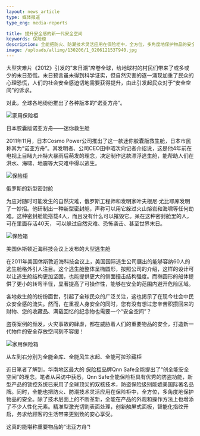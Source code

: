 ```yaml
---
layout: news_article
type: 媒体报道
type_eng: media-reports

title: 提升安全感的新一代安全空间
keywords: 保险柜
description: 全能把防火、防潮技术灵活应用在保险柜中，全方位，多角度地保护物品的安全。除了技术层面上不断革新，在产品的外观和操作上也增添了不少人性化元素。
image: /uploads/allimg/130206/1_020612153T940.jpg
---
```

大型灾难片《2012》引发的“末日潮”席卷全球，给地球村的村民们带来了或多或少的末日恐慌。末日预言虽未得到科学证实，但自然灾害的逐一涌现加重了民众的心理恐慌，人们的社会安全感迫切地需要获得提升，由此引发起民众对于“安全空间”的诉求。

对此，全球各地纷纷推出了各种版本的“诺亚方舟”。

![家用保险柜](http://www.qnn.com.cn/image-news/id034301.jpg)

日本胶囊版诺亚方舟——迷你救生舱

2011年11月，日本Cosmo Power公司推出了这一款迷你胶囊版救生舱，日本市民称其为“诺亚方舟”。其发明者、公司CEO田中昭次向记者介绍说，这是他4年前在电视上目睹九州特大暴雨后萌发的理念，决定制作这款漂浮逃生舱，能帮助人们在洪水、海啸、地震等大灾难中得以逃生。

![保险柜](http://www.qnn.com.cn/image-news/id034302.jpg)

俄罗斯的新型密封舱

为应对随时可能发生的自然灾难，俄罗斯工程师和发明家叶夫根尼·尤比耶库发明了一妙招。他研制出一种新型密封舱，声称可以用它躲过火山熔岩和海啸等任何劫难。这种密封舱能搭载4人，而且没有什么可以摧毁它。呆在这种密封舱里的人，可在里面存活40天， 可以躲过自然灾难、恐怖袭击、甚至世界末日。

![保险箱](http://www.qnn.com.cn/image-news/id034303.jpg)

美国休斯顿近海科技会议上发布的大型逃生舱

在2011年美国休斯敦近海科技会议上，美国国际逃生公司展出的能够容纳60人的逃生舱格外引人注目。这个逃生舱整体呈椭圆形，按照公司的介绍，这样的设计可以让逃生舱结构更加坚固，也能提供更大的侧面撞击结构强度。而椭圆形的船体提供了更小的转弯半径，显著提高了可操作性，能够在安全的范围内避开危险区域。

各地救生舱的纷纷面世，引起了全球民众的广泛关注，这也揭示了在现今社会中民众安全感的流失。然而，在重视人身安全的同时，您有没有想过您辛苦积攒回来的财物、您的收藏品、满载回忆的纪念物也需要一个“安全空间”？

盗窃案例的频发，火灾事故的肆虐，都在威胁着人们的重要物品的安全，打造新一代物件的安全存放空间刻不容缓！

![家用保险箱](http://www.qnn.com.cn/image-news/id034304.jpg)

从左到右分别为全能金库、全能风生水起、全能可拉珍藏柜

近日笔者了解到，华南地区最大的 [保险柜](http://www.qnn.com.cn/)品牌Qnn Safe全能提出了“创全能安全空间”的理念。笔者从采访中获悉，Qnn Safe全能保险柜具有优秀的防盗功能，新型产品的锁控系统已采用了全球顶尖的双核技术，防盗保险级别能媲美国际著名品牌。同时，全能也把防火、防潮技术灵活应用在保险柜中，全方位，多角度地保护物品的安全。除了技术层面上的不断革新，全能在产品的外观和操作方法上也增添了不少人性化元素。精准型激光切割表面处理，创新触屏式面板，智能化指纹开启，务求给顾客的生活带来更别致的安心享受。

这真的能堪称重要物品的“诺亚方舟”!
